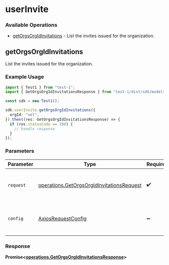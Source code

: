 # userInvite

### Available Operations

* [getOrgsOrgIdInvitations](#getorgsorgidinvitations) - List the invites issued for the organization.

## getOrgsOrgIdInvitations

List the invites issued for the organization.

### Example Usage

```typescript
import { Test1 } from "test-1";
import { GetOrgsOrgIdInvitationsResponse } from "test-1/dist/sdk/models/operations";

const sdk = new Test1();

sdk.userInvite.getOrgsOrgIdInvitations({
  orgId: "vel",
}).then((res: GetOrgsOrgIdInvitationsResponse) => {
  if (res.statusCode == 200) {
    // handle response
  }
});
```

### Parameters

| Parameter                                                                                              | Type                                                                                                   | Required                                                                                               | Description                                                                                            |
| ------------------------------------------------------------------------------------------------------ | ------------------------------------------------------------------------------------------------------ | ------------------------------------------------------------------------------------------------------ | ------------------------------------------------------------------------------------------------------ |
| `request`                                                                                              | [operations.GetOrgsOrgIdInvitationsRequest](../../models/operations/getorgsorgidinvitationsrequest.md) | :heavy_check_mark:                                                                                     | The request object to use for the request.                                                             |
| `config`                                                                                               | [AxiosRequestConfig](https://axios-http.com/docs/req_config)                                           | :heavy_minus_sign:                                                                                     | Available config options for making requests.                                                          |


### Response

**Promise<[operations.GetOrgsOrgIdInvitationsResponse](../../models/operations/getorgsorgidinvitationsresponse.md)>**

